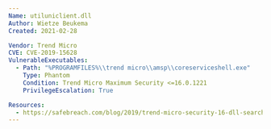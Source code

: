 ```yaml
---
Name: utiluniclient.dll
Author: Wietze Beukema
Created: 2021-02-28

Vendor: Trend Micro
CVE: CVE-2019-15628
VulnerableExecutables:
  - Path: "%PROGRAMFILES%\\trend micro\\amsp\\coreserviceshell.exe"
    Type: Phantom
    Condition: Trend Micro Maximum Security <=16.0.1221
    PrivilegeEscalation: True

Resources:
  - https://safebreach.com/blog/2019/trend-micro-security-16-dll-search-order-hijacking-and-potential-abuses/
---
```


